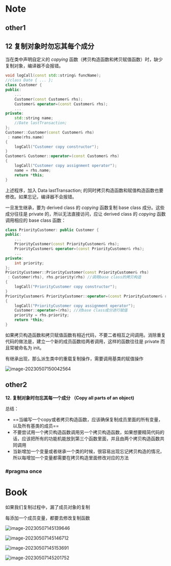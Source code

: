 # Note

## other1

## 12 复制对象时勿忘其每个成分

当在类中声明自定义的 *copying* 函数（拷贝构造函数和拷贝赋值函数）时，缺少复制对象，编译器不会报错。

```cpp
void logCall(const std::string& funcName);
//class Date { ... };
class Customer {
public:
	...
	Customer(const Customer& rhs);
	Customer& operator=(const Customer& rhs);
	...
private:
	std::string name;
	//Date lastTransaction;
};
Customer::Customer(const Customer& rhs)
 : name(rhs.name)
{
	logCall("Customer copy constructor");
}
Customer& Customer::operator=(const Customer& rhs)
{
	logCall("Customer copy assignment operator");
	name = rhs.name;
	return *this;
}
```

上述程序，加入 Data lastTransaction; 的同时拷贝构造函数和赋值构造函数也要修改。如果忘记，编译器不会报错。





一旦发生继承，要为 derived class 的 *copying* 函数复制 base class 成分。这些成分往往是 private 的，所以无法直接访问，应让 derived class 的 *copying* 函数调用相应的 base class 函数：

```cpp
class PriorityCustomer: public Customer {
public:
	...
	PriorityCustomer(const PriorityCustomer& rhs);
	PriorityCustomer& operator=(const PriorityCustomer& rhs);
	...
private:
	int priority;
};
PriorityCustomer::PriorityCustomer(const PriorityCustomer& rhs)
 : Customer(rhs), rhs.priority(rhs) //调用base class的拷贝构造
{
	logCall("PriorityCustomer copy constructor");
}
PriorityCustomer& PriorityCustomer::operator=(const PriorityCustomer& rhs)
{
	logCall("PriorityCustomer copy assignment operator");
	Customer::operator=(rhs); //对base class成分进行赋值
	priority = rhs.priority;
	return *this;
}
```

如果拷贝构造函数和拷贝赋值函数有相近代码，不要二者相互之间调用。消除重复代码的做法是，建立一个新的成员函数给两者调用，这样的函数往往是 private 而且常被命名为 init。



有继承出现，那么派生类中的重载复制操作，需要调用基类的赋值操作

![image-20230507150042564](image/image-20230507150042564.png)



## other2

**12. 复制对象时勿忘其每一个成分 （Copy all parts of an object)**

总结：

+ ==当编写一个copy或者拷贝构造函数，应该确保复制成员里面的所有变量，以及所有基类的成员==
+ 不要尝试用一个拷贝构造函数调用另一个拷贝构造函数，如果想要精简代码的话，应该把所有的功能机能放到第三个函数里面，并且由两个拷贝构造函数共同调用
+ 当新增加一个变量或者继承一个类的时候，很容易出现忘记拷贝构造的情况，所以每增加一个变量都需要在拷贝构造里面修改对应的方法



### #pragma once

# Book

如果我们复制过程中，漏了成员对象的复制

每添加一个成员变量，都要去修改复制函数



![image-20230507145139646](image/image-20230507145139646.png)





![image-20230507145146712](image/image-20230507145146712.png)



![image-20230507145153691](image/image-20230507145153691.png)





![image-20230507145201752](image/image-20230507145201752.png)











